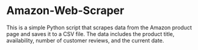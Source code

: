 # Amazon-Web-Scraper
This is a simple Python script that scrapes data from the Amazon product page and saves it to a CSV file. The data includes the product title, availability, number of customer reviews, and the current date.
